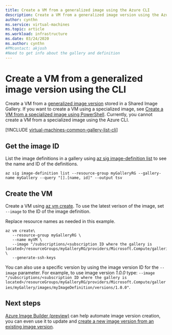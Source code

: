```yaml
---
title: Create a VM from a generalized image using the Azure CLI 
description: Create a VM from a generalized image version using the Azure CLI.
author: cynthn
ms.service: virtual-machines
ms.topic: article
ms.workload: infrastructure
ms.date: 03/24/2020
ms.author: cynthn
#PMcontact: akjosh
#Need to get info about the gallery and definition
---
```

# Create a VM from a generalized image version using the CLI

Create a VM from a [generalized image version](https://docs.microsoft.com/azure/virtual-machines/linux/shared-image-galleries#generalized-and-specialized-images) stored in a Shared Image Gallery. If you want to create a VM using a specialized image, see [Create a VM from a specialized image using PowerShell](vm-specialized-image-version-powershell.md). Currently, you cannot create a VM from a specialized image using the Azure CLI.

[!INCLUDE [virtual-machines-common-gallery-list-cli](../../includes/virtual-machines-common-gallery-list-cli.md)]

## Get the image ID

List the image definitions in a gallery using [az sig image-definition list](/cli/azure/sig/image-definition#az-sig-image-definition-list) to see the name and ID of the definitions.

```azurecli-interactive 
az sig image-definition list --resource-group myGalleryRG --gallery-name myGallery --query "[].[name, id]" --output tsv
```

## Create the VM

Create a VM using [az vm create](/cli/azure/vm#az-vm-create). To use the latest verison of the image, set `--image` to the ID of the image definition. 

Replace resource names as needed in this example. 

```azurecli-interactive 
az vm create\
   --resource-group myGalleryRG \
   --name myVM \
   --image "/subscriptions/<subscription ID where the gallery is located>/resourceGroups/myGalleryRG/providers/Microsoft.Compute/galleries/myGallery/images/myImageDefinition" \
   --generate-ssh-keys
```

You can also use a specific version by using the image version ID for the `--image` parameter. For example, to use image version *1.0.0* type: `--image "/subscriptions/<subscription ID where the gallery is located>/resourceGroups/myGalleryRG/providers/Microsoft.Compute/galleries/myGallery/images/myImageDefinition/versions/1.0.0"`.

## Next steps


[Azure Image Builder (preview)](./linux/image-builder-overview.md) can help automate image version creation, you can even use it to update and [create a new image version from an existing image version](./linux/image-builder-gallery-update-image-version.md). 